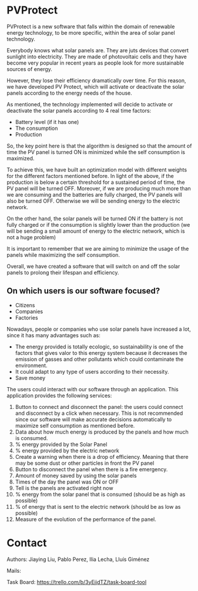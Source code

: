 
# PVProtect

PVProtect is a new software that falls within the domain of renewable energy technology, to be more specific, within the area of solar panel technology. 

Everybody knows what solar panels are. They are juts devices that convert sunlight into electricity. They are made of photovoltaic cells and they have become very popular in recent years as people look for more sustainable sources of energy. 

However, they lose their efficiency dramatically over time. For this reason, we have developed PV Protect, which will activate or deactivate the solar panels according to the energy needs of the house.

As mentioned, the technology implemented will decide to activate or deactivate the solar panels according to 4 real time factors:
- Battery level (if it has one)
- The consumption 
- Production

So, the key point here is that the algorithm is designed so that the amount of time the PV panel is turned ON is minimized while the self consumption is maximized.

To achieve this, we have built an optimization model with different weights for the different factors mentioned before. 
In light of the above, if the production is below a certain threshold for a sustained period of time, the PV panel will be turned OFF.
Moreover, if we are producing much more than we are consuming and the batteries are fully charged, the PV panels will also be turned OFF. Otherwise we will be sending energy to the electric network.

On the other hand, the solar panels will be turned ON if the battery is not fully charged or if the consumption is slightly lower than the production (we will be sending a small amount of energy to the electric network, which is not a huge problem)

It is important to remember that we are aiming to minimize the usage of the panels while maximizing the self consumption. 

Overall, we have created a software that will switch on and off the solar panels to prolong their lifespan and efficiency.


## On which users is our software focused?
- Citizens
- Companies
- Factories

Nowadays, people or companies who use solar panels have increased a lot, since it has many advantages such as:
- The energy provided is totally ecologic, so sustainability is one of the factors that gives valor to this energy system because it decreases the emission of gasses and other pollutants which could contaminate the environment.
- It could adapt to any type of users according to their necessity.
- Save money


The users could interact with our software through an application. This application provides the following services:
1. Button to connect and disconnect the panel: the users could connect and disconnect by a click when necessary. This is not recommended since our software will make accurate decisions automatically to maximize self consumption as mentioned before.
2. Data about how much energy is produced by the panels and how much is consumed.
3. % energy provided by the Solar Panel
4. % energy provided by the electric network
5. Create a warning when there is a drop of efficiency. Meaning that there may be some dust or other particles in front the PV panel 
6. Button to disconnect the panel when there is a fire emergency.
7. Amount of money saved by using the solar panels
8. Times of the day the panel was ON or OFF
9. Tell is the panels are activated right now
10. % energy from the solar panel that is consumed (should be as high as possible)
11. % of energy that is sent to the electric network (should be as low as possible)
12. Measure of the evolution of the performance of the panel.



# Contact

Authors: Jiaying Liu, Pablo Perez, Ilia Lecha, Lluís Giménez

Mails: 

Task Board: https://trello.com/b/3yEjjdTZ/task-board-tool






